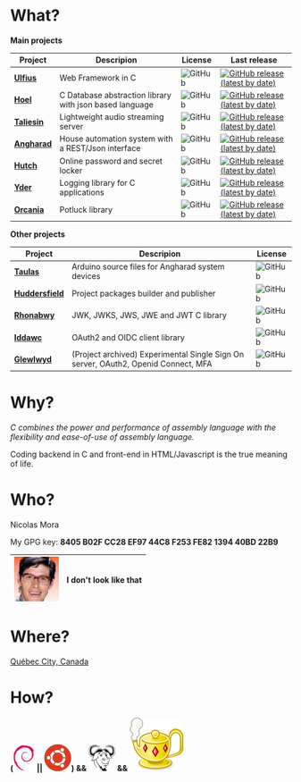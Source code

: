 # What?

**Main projects**

| Project | Descripion | License | Last release |
|---|---|---|---|
| **[Ulfius](https://github.com/babelouest/ulfius)** | Web Framework in C | ![GitHub](https://img.shields.io/github/license/babelouest/ulfius?style=plastic) | [![GitHub release (latest by date)](https://img.shields.io/github/v/release/babelouest/ulfius?style=plastic)](https://github.com/babelouest/ulfius/releases/latest) |
| **[Hoel](https://github.com/babelouest/hoel)** | C Database abstraction library with json based language | ![GitHub](https://img.shields.io/github/license/babelouest/hoel?style=plastic) | [![GitHub release (latest by date)](https://img.shields.io/github/v/release/babelouest/hoel?style=plastic)](https://github.com/babelouest/hoel/releases/latest) |
| **[Taliesin](https://github.com/babelouest/taliesin)** | Lightweight audio streaming server | ![GitHub](https://img.shields.io/github/license/babelouest/taliesin?style=plastic) | [![GitHub release (latest by date)](https://img.shields.io/github/v/release/babelouest/taliesin?style=plastic)](https://github.com/babelouest/taliesin/releases/latest) |
| **[Angharad](https://github.com/babelouest/angharad)** | House automation system with a REST/Json interface | ![GitHub](https://img.shields.io/github/license/babelouest/angharad?style=plastic) | [![GitHub release (latest by date)](https://img.shields.io/github/v/release/babelouest/angharad?style=plastic)](https://github.com/babelouest/angharad/releases/latest) |
| **[Hutch](https://github.com/babelouest/hutch)** | Online password and secret locker | ![GitHub](https://img.shields.io/github/license/babelouest/hutch?style=plastic) | [![GitHub release (latest by date)](https://img.shields.io/github/v/release/babelouest/hutch?style=plastic)](https://github.com/babelouest/hutch/releases/latest) |
| **[Yder](https://github.com/babelouest/yder)** | Logging library for C applications | ![GitHub](https://img.shields.io/github/license/babelouest/yder?style=plastic) | [![GitHub release (latest by date)](https://img.shields.io/github/v/release/babelouest/yder?style=plastic)](https://github.com/babelouest/yder/releases/latest) |
| **[Orcania](https://github.com/babelouest/orcania)** | Potluck library | ![GitHub](https://img.shields.io/github/license/babelouest/orcania?style=plastic) | [![GitHub release (latest by date)](https://img.shields.io/github/v/release/babelouest/orcania?style=plastic)](https://github.com/babelouest/orcania/releases/latest) |

**Other projects**

| Project | Descripion | License |
|---|---|---|
| **[Taulas](https://github.com/babelouest/taulas)** | Arduino source files for Angharad system devices | ![GitHub](https://img.shields.io/github/license/babelouest/taulas?style=plastic) |
| **[Huddersfield](https://github.com/babelouest/huddersfield)** | Project packages builder and publisher  | ![GitHub](https://img.shields.io/github/license/babelouest/huddersfield?style=plastic) |
| **[Rhonabwy](https://github.com/babelouest/rhonabwy)** | JWK, JWKS, JWS, JWE and JWT C library | ![GitHub](https://img.shields.io/github/license/babelouest/rhonabwy?style=plastic) | [![GitHub release (latest by date)](https://img.shields.io/github/v/release/babelouest/rhonabwy?style=plastic)](https://github.com/babelouest/rhonabwy/releases/latest) |
| **[Iddawc](https://github.com/babelouest/iddawc)** | OAuth2 and OIDC client library | ![GitHub](https://img.shields.io/github/license/babelouest/iddawc?style=plastic) | [![GitHub release (latest by date)](https://img.shields.io/github/v/release/babelouest/iddawc?style=plastic)](https://github.com/babelouest/iddawc/releases/latest) |
| **[Glewlwyd](https://github.com/babelouest/glewlwyd)** | (Project archived) Experimental Single Sign On server, OAuth2, Openid Connect, MFA | ![GitHub](https://img.shields.io/github/license/babelouest/taliesin?style=plastic) | [![GitHub release (latest by date)](https://img.shields.io/github/v/release/babelouest/glewlwyd?style=plastic)](https://github.com/babelouest/glewlwyd/releases/latest) |

# Why?

*C combines the power and performance of assembly language with the flexibility and ease-of-use of assembly language.*

Coding backend in C and front-end in HTML/Javascript is the true meaning of life.

# Who?

Nicolas Mora

My GPG key: **8405 B02F CC28 EF97 44C8 F253 FE82 1394 40BD 22B9**

|![avatar](https://github.com/babelouest/babelouest/raw/master/avatar.jpeg) | I don't look like that |
|---|---|

# Where?

[Québec City, Canada](https://www.openstreetmap.org/#map=18/46.80960/-71.21267)

# How?

**([![Debian](https://github.com/babelouest/babelouest/raw/master/debian.png)](https://www.debian.org/) || [![Ubuntu](https://github.com/babelouest/babelouest/raw/master/ubuntu.jpg)](https://ubuntu.com/)) && [![GNU](https://github.com/babelouest/babelouest/raw/master/gnu.png)](https://www.gnu.org/) && [![Geany](https://github.com/babelouest/babelouest/raw/master/geany.svg)](https://www.geany.org/)**
